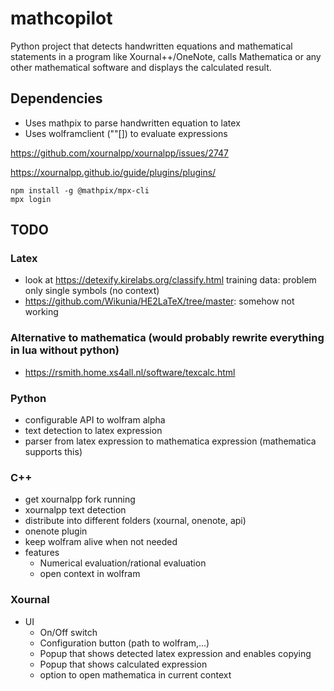 # mathcopilot
Python project that detects handwritten equations and mathematical statements in a program like Xournal++/OneNote, calls Mathematica or any other mathematical software and displays the calculated result.

## Dependencies
- Uses mathpix to parse handwritten equation to latex
- Uses wolframclient (""[]) to evaluate expressions

https://github.com/xournalpp/xournalpp/issues/2747

https://xournalpp.github.io/guide/plugins/plugins/

```
npm install -g @mathpix/mpx-cli
mpx login
```
## TODO
### Latex
- look at https://detexify.kirelabs.org/classify.html training data: problem only single symbols (no context)
- https://github.com/Wikunia/HE2LaTeX/tree/master: somehow not working
### Alternative to mathematica (would probably rewrite everything in lua without python)
- https://rsmith.home.xs4all.nl/software/texcalc.html
### Python
- configurable API to wolfram alpha
- text detection to latex expression
- parser from latex expression to mathematica expression (mathematica supports this)
### C++
- get xournalpp fork running
- xournalpp text detection
- distribute into different folders (xournal, onenote, api)
- onenote plugin
- keep wolfram alive when not needed
- features
  - Numerical evaluation/rational evaluation
  - open context in wolfram
  
### Xournal
- UI
  - On/Off switch
  - Configuration button (path to wolfram,...)
  - Popup that shows detected latex expression and enables copying
  - Popup that shows calculated expression
  - option to open mathematica in current context

